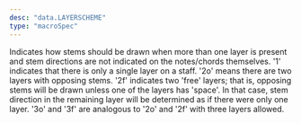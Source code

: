 ```yaml
---
desc: "data.LAYERSCHEME"
type: "macroSpec"
---
```


Indicates how stems should be drawn when more than one layer is present and stem
directions are not indicated on the notes/chords themselves. '1' indicates that there
is
only a single layer on a staff. '2o' means there are two layers with opposing stems.
'2f'
indicates two 'free' layers; that is, opposing stems will be drawn unless one of the
layers
has 'space'. In that case, stem direction in the remaining layer will be determined
as if
there were only one layer. '3o' and '3f' are analogous to '2o' and '2f' with three
layers
allowed.